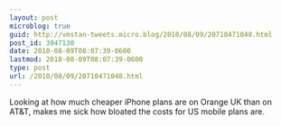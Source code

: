 ```yaml
---
layout: post
microblog: true
guid: http://vmstan-tweets.micro.blog/2010/08/09/20710471048.html
post_id: 3047130
date: 2010-08-09T08:07:39-0600
lastmod: 2010-08-09T08:07:39-0600
type: post
url: /2010/08/09/20710471048.html
---
```

Looking at how much cheaper iPhone plans are on Orange UK than on AT&T, makes me sick how bloated the costs for US mobile plans are.
